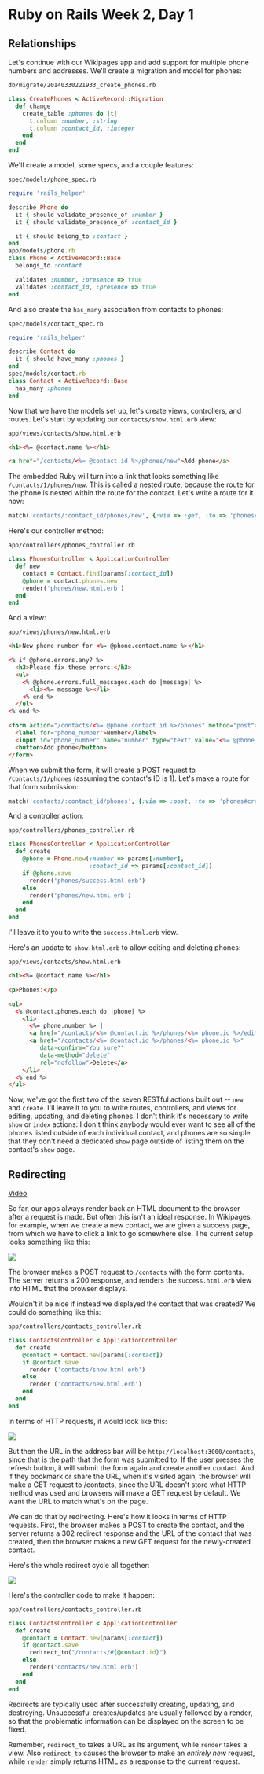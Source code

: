 # Ruby on Rails Week 2, Day 1

## Relationships

Let's continue with our Wikipages app and add support for multiple phone
numbers and addresses. We'll create a migration and model for phones:

`db/migrate/20140330221933_create_phones.rb`

```ruby
class CreatePhones < ActiveRecord::Migration
  def change
    create_table :phones do |t|
      t.column :number, :string
      t.column :contact_id, :integer
    end
  end
end
```

We'll create a model, some specs, and a couple features:

`spec/models/phone_spec.rb`

```ruby
require 'rails_helper'

describe Phone do
  it { should validate_presence_of :number }
  it { should validate_presence_of :contact_id }

  it { should belong_to :contact }
end
app/models/phone.rb
class Phone < ActiveRecord::Base
  belongs_to :contact

  validates :number, :presence => true
  validates :contact_id, :presence => true
end
```

And also create the `has_many` association from contacts to phones:

`spec/models/contact_spec.rb`

```ruby
require 'rails_helper'

describe Contact do
  it { should have_many :phones }
end
spec/models/contact.rb
class Contact < ActiveRecord::Base
  has_many :phones
end
```

Now that we have the models set up, let's create views, controllers, and
routes. Let's start by updating our `contacts/show.html.erb` view:

`app/views/contacts/show.html.erb`

```html
<h1><%= @contact.name %></h1>

<a href="/contacts/<%= @contact.id %>/phones/new">Add phone</a>
```

The embedded Ruby will turn into a link that looks something like
`/contacts/1/phones/new`. This is called a nested route, because the route for
the phone is nested within the route for the contact. Let's write a route for
it now:

```ruby
match('contacts/:contact_id/phones/new', {:via => :get, :to => 'phones#new'})
```

Here's our controller method:

`app/controllers/phones_controller.rb`

```ruby
class PhonesController < ApplicationController
  def new
    contact = Contact.find(params[:contact_id])
    @phone = contact.phones.new
    render('phones/new.html.erb')
  end
end
```

And a view:

`app/views/phones/new.html.erb`

```html
<h1>New phone number for <%= @phone.contact.name %></h1>

<% if @phone.errors.any? %>
  <h3>Please fix these errors:</h3>
  <ul>
    <% @phone.errors.full_messages.each do |message| %>
      <li><%= message %></li>
    <% end %>
  </ul>
<% end %>

<form action="/contacts/<%= @phone.contact.id %>/phones" method="post">
  <label for="phone_number">Number</label>
  <input id="phone_number" name="number" type="text" value="<%= @phone.number %>">
  <button>Add phone</button>
</form>
```

When we submit the form, it will create a POST request to `/contacts/1/phones`
(assuming the contact's ID is 1). Let's make a route for that form submission:

```ruby
match('contacts/:contact_id/phones', {:via => :post, :to => 'phones#create'})

```

And a controller action:

`app/controllers/phones_controller.rb`

```ruby
class PhonesController < ApplicationController
  def create
    @phone = Phone.new(:number => params[:number],
                       :contact_id => params[:contact_id])
    if @phone.save
      render('phones/success.html.erb')
    else
      render('phones/new.html.erb')
    end
  end
end
```

I'll leave it to you to write the `success.html.erb` view.

Here's an update to `show.html.erb` to allow editing and deleting phones:

`app/views/contacts/show.html.erb`

```html
<h1><%= @contact.name %></h1>

<p>Phones:</p>

<ul>
  <% @contact.phones.each do |phone| %>
    <li>
      <%= phone.number %> |
      <a href="/contacts/<%= @contact.id %>/phones/<%= phone.id %>/edit">Edit</a> |
      <a href="/contacts/<%= @contact.id %>/phones/<%= phone.id %>"
         data-confirm="You sure?"
         data-method="delete"
         rel="nofollow">Delete</a>
    </li>
  <% end %>
</ul>
```

Now, we've got the first two of the seven RESTful actions built out -- `new` and
`create`. I'll leave it to you to write routes, controllers, and views for
editing, updating, and deleting phones. I don't think it's necessary to write
`show` or `index` actions: I don't think anybody would ever want to see all of
the phones listed outside of each individual contact, and phones are so simple
that they don't need a dedicated `show` page outside of listing them on the
contact's `show` page.

## Redirecting

[Video](http://player.vimeo.com/video/90711234)

So far, our apps always render back an HTML document to the browser after a
request is made. But often this isn't an ideal response. In Wikipages, for
example, when we create a new contact, we are given a success page, from which
we have to click a link to go somewhere else. The current setup looks something
like this:

![](http://images.learnhowtoprogram.com/redirecting/post-and-render-success.png)

The browser makes a POST request to `/contacts` with the form contents. The
server returns a 200 response, and renders the `success.html.erb` view into
HTML that the browser displays.

Wouldn't it be nice if instead we displayed the contact that was created? We
could do something like this:

`app/controllers/contacts_controller.rb`

```ruby
class ContactsController < ApplicationController
  def create
    @contact = Contact.new(params[:contact])
    if @contact.save
      render ('contacts/show.html.erb')
    else
      render ('contacts/new.html.erb')
    end
  end
end
```

In terms of HTTP requests, it would look like this:

![](http://images.learnhowtoprogram.com/redirecting/post-and-render-show.png)

But then the URL in the address bar will be `http://localhost:3000/contacts`,
since that is the path that the form was submitted to. If the user presses the
refresh button, it will submit the form again and create another contact. And
if they bookmark or share the URL, when it's visited again, the browser will
make a GET request to /contacts, since the URL doesn't store what HTTP method
was used and browsers will make a GET request by default. We want the URL to
match what's on the page.

We can do that by redirecting. Here's how it looks in terms of HTTP requests.
First, the browser makes a POST to create the contact, and the server returns a
302 redirect response and the URL of the contact that was created, then the
browser makes a new GET request for the newly-created contact.

Here's the whole redirect cycle all together:

![](http://images.learnhowtoprogram.com/redirecting/full-redirect-cycle.png)

Here's the controller code to make it happen:

`app/controllers/contacts_controller.rb`

```ruby
class ContactsController < ApplicationController
  def create
    @contact = Contact.new(params[:contact])
    if @contact.save
      redirect_to("/contacts/#{@contact.id}")
    else
      render('contacts/new.html.erb')
    end
  end
end
```

Redirects are typically used after successfully creating, updating, and
destroying. Unsuccessful creates/updates are usually followed by a render, so
that the problematic information can be displayed on the screen to be fixed.

Remember, `redirect_to` takes a URL as its argument, while `render` takes a
view. Also `redirect_to` causes the browser to make an _entirely new_ request,
while `render` simply returns HTML as a response to the current request.
